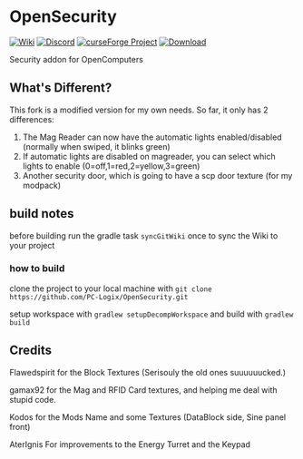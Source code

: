 OpenSecurity
============
[![Wiki](http://img.shields.io/badge/wiki--blue.svg)](https://github.com/PC-Logix/OpenSecurity/wiki)
[![Discord](http://img.shields.io/discord/125649403162656768.svg?label=discord&style=popout)](https://discord.gg/bYqKv7h)
[![curseForge Project](http://cf.way2muchnoise.eu/versions/opensecurity_latest.svg)](https://minecraft.curseforge.com/projects/opensecurity)
[![Download](http://cf.way2muchnoise.eu/full_231687_downloads.svg)](https://minecraft.curseforge.com/projects/opensecurity/files)

Security addon for OpenComputers

## What's Different?

This fork is a modified version for my own needs. So far, it only has 2 differences:
1. The Mag Reader can now have the automatic lights enabled/disabled (normally when swiped, it blinks green)
2. If automatic lights are disabled on magreader, you can select which lights to enable (0=off,1=red,2=yellow,3=green)
3. Another security door, which is going to have a scp door texture (for my modpack)

## build notes

before building run the gradle task `syncGitWiki` once to sync the Wiki to your project

### how to build
clone the project to your local machine with `git clone https://github.com/PC-Logix/OpenSecurity.git`

setup workspace with `gradlew setupDecompWorkspace` and build with `gradlew build`


## Credits

Flawedspirit for the Block Textures (Serisouly the old ones suuuuuucked.)

gamax92 for the Mag and RFID Card textures, and helping me deal with stupid code.

Kodos for the Mods Name and some Textures (DataBlock side, Sine panel front)

AterIgnis For improvements to the Energy Turret and the Keypad

